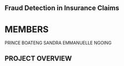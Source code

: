 ## ﻿Fraud Detection in Insurance Claims  ##
# MEMBERS  
PRINCE BOATENG 
SANDRA EMMANUELLE NGOING 

## PROJECT OVERVIEW ##

